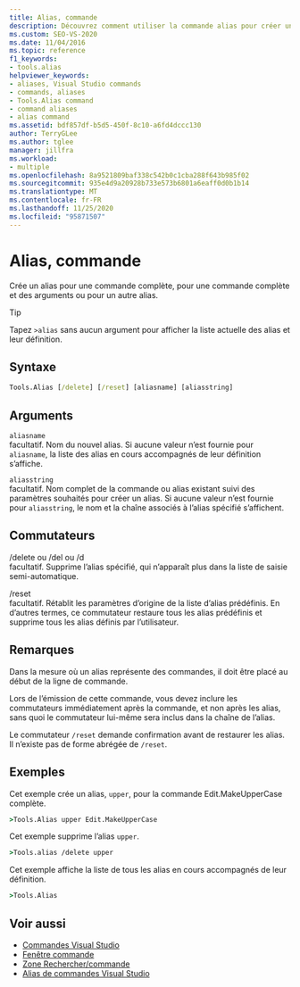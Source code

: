 ```yaml
---
title: Alias, commande
description: Découvrez comment utiliser la commande alias pour créer un alias pour une commande complète, une commande complète et des arguments, ou un autre alias.
ms.custom: SEO-VS-2020
ms.date: 11/04/2016
ms.topic: reference
f1_keywords:
- tools.alias
helpviewer_keywords:
- aliases, Visual Studio commands
- commands, aliases
- Tools.Alias command
- command aliases
- alias command
ms.assetid: bdf857df-b5d5-450f-8c10-a6fd4dccc130
author: TerryGLee
ms.author: tglee
manager: jillfra
ms.workload:
- multiple
ms.openlocfilehash: 8a9521809baf338c542b0c1cba288f643b985f02
ms.sourcegitcommit: 935e4d9a20928b733e573b6801a6eaff0d0b1b14
ms.translationtype: MT
ms.contentlocale: fr-FR
ms.lasthandoff: 11/25/2020
ms.locfileid: "95871507"
---
```

# <a name="alias-command"></a>Alias, commande
Crée un alias pour une commande complète, pour une commande complète et des arguments ou pour un autre alias.

> [!TIP]
> Tapez `>alias` sans aucun argument pour afficher la liste actuelle des alias et leur définition.

## <a name="syntax"></a>Syntaxe

```cmd
Tools.Alias [/delete] [/reset] [aliasname] [aliasstring]
```

## <a name="arguments"></a>Arguments
`aliasname`\
facultatif. Nom du nouvel alias. Si aucune valeur n’est fournie pour `aliasname`, la liste des alias en cours accompagnés de leur définition s’affiche.

`aliasstring`\
facultatif. Nom complet de la commande ou alias existant suivi des paramètres souhaités pour créer un alias. Si aucune valeur n’est fournie pour `aliasstring`, le nom et la chaîne associés à l’alias spécifié s’affichent.

## <a name="switches"></a>Commutateurs
/delete ou /del ou /d\
facultatif. Supprime l’alias spécifié, qui n’apparaît plus dans la liste de saisie semi-automatique.

/reset\
facultatif. Rétablit les paramètres d’origine de la liste d’alias prédéfinis. En d’autres termes, ce commutateur restaure tous les alias prédéfinis et supprime tous les alias définis par l’utilisateur.

## <a name="remarks"></a>Remarques
Dans la mesure où un alias représente des commandes, il doit être placé au début de la ligne de commande.

Lors de l’émission de cette commande, vous devez inclure les commutateurs immédiatement après la commande, et non après les alias, sans quoi le commutateur lui-même sera inclus dans la chaîne de l’alias.

Le commutateur `/reset` demande confirmation avant de restaurer les alias. Il n’existe pas de forme abrégée de `/reset`.

## <a name="examples"></a>Exemples
Cet exemple crée un alias, `upper`, pour la commande Edit.MakeUpperCase complète.

```cmd
>Tools.Alias upper Edit.MakeUpperCase
```

Cet exemple supprime l’alias `upper`.

```cmd
>Tools.alias /delete upper
```

Cet exemple affiche la liste de tous les alias en cours accompagnés de leur définition.

```cmd
>Tools.Alias
```

## <a name="see-also"></a>Voir aussi

- [Commandes Visual Studio](../../ide/reference/visual-studio-commands.md)
- [Fenêtre commande](../../ide/reference/command-window.md)
- [Zone Rechercher/commande](../../ide/find-command-box.md)
- [Alias de commandes Visual Studio](../../ide/reference/visual-studio-command-aliases.md)
